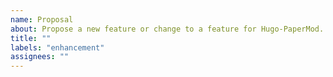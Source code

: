 ```yaml
---
name: Proposal
about: Propose a new feature or change to a feature for Hugo-PaperMod.
title: ""
labels: "enhancement"
assignees: ""
---
```

